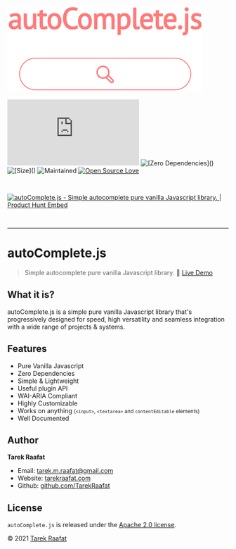 <div class="cover">

<div>
<a href="/autoComplete.js/demo/" alt="autoComplete.js Demo" target="\_blank">
<img src="./img/autoComplete.js.svg" alt= "autoComplete.js Logo" id="logo">
</a>

<br>

![GitHub top language](https://img.shields.io/github/languages/top/TarekRaafat/autoComplete.js?color=yellow)
![\[Zero Dependencies\]()](https://img.shields.io/badge/Dependencies-0-blue.svg)
![\[Size\]()](https://img.shields.io/badge/Size-10%20KB-green.svg)
![Maintained](https://img.shields.io/badge/Maintained%3F-yes-success)
[![Open Source Love](https://badges.frapsoft.com/os/v1/open-source.svg?v=103)](https://github.com/TarekRaafat/autoComplete.js)

<a href="https://www.producthunt.com/posts/autocomplete-js?utm_source=badge-top-post-badge&utm_medium=badge&utm_souce=badge-autocomplete-js" target="_blank"><img src="https://api.producthunt.com/widgets/embed-image/v1/top-post-badge.svg?post_id=141833&theme=light&period=weekly" alt="autoComplete.js - Simple autocomplete pure vanilla Javascript library. | Product Hunt Embed" style="margin: 30px 0;width: 250px; height: 54px;" width="250px" height="54px" /></a>

<div class="sharethis-inline-share-buttons"></div>

<a href="#/?id=autocompletejs" class="link no-underline"><span class="ps-icon ps-icon-down"></span></a>
</div>

</div>

***

# autoComplete.js <!-- {docsify-ignore} -->

> Simple autocomplete pure vanilla Javascript library. :rocket: <a href="/autoComplete.js/demo/" target="\_blank" class="link">Live Demo</a>

## What it is? <!-- {docsify-ignore} -->

autoComplete.js is a simple pure vanilla Javascript library that's progressively designed for speed,
high versatility and seamless integration with a wide range of projects & systems.

## Features <!-- {docsify-ignore} -->

-  Pure Vanilla Javascript
-  Zero Dependencies
-  Simple & Lightweight
-  Useful plugin API
-  WAI-ARIA Compliant
-  Highly Customizable
-  Works on anything <small>(`<input>`, `<textarea>` and `contentEditable` elements)</small>
-  Well Documented


## Author <!-- {docsify-ignore} -->

<div class="ps-icon ps-icon-guy-big-smile"></div> <b>Tarek Raafat</b>

- Email: tarek.m.raafat@gmail.com
- Website: [tarekraafat.com](http://www.tarekraafat.com/)
- Github: [github.com/TarekRaafat](https://github.com/TarekRaafat/)

## License <!-- {docsify-ignore} -->

`autoComplete.js` is released under the [Apache 2.0 license](https://www.apache.org/licenses/LICENSE-2.0).

© 2021 [Tarek Raafat](http://www.tarekraafat.com)